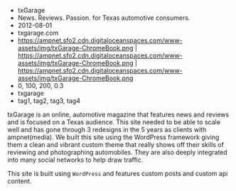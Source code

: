 * txGarage 
* News. Reviews. Passion. for Texas automotive consumers.
* 2012-08-01
* txgarage.com
* https://ampnet.sfo2.cdn.digitaloceanspaces.com/www-assets/img/txGarage-ChromeBook.png | https://ampnet.sfo2.cdn.digitaloceanspaces.com/www-assets/img/txGarage-ChromeBook.png | https://ampnet.sfo2.cdn.digitaloceanspaces.com/www-assets/img/txGarage-ChromeBook.png
* 0, 100, 200, 0.3
* txgarage
* tag1, tag2, tag3, tag4

txGarage is an online, automotive magazine that features news and reviews and is focused on a Texas audience. This site needed to be able to scale well and has gone through 3 redesigns in the 5 years as clients with ampnet(media). We built this site using the WordPress framework giving them a clean and vibrant custom theme that really shows off their skills of reviewing and photographing automobiles. They are also deeply integrated into many social networks to help draw traffic.

This site is built using `WordPress` and features custom posts and custom api content.

